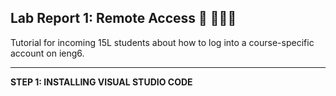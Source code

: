 
## Lab Report 1: Remote Access 🚗 💨💨💨 
Tutorial for incoming 15L students about how to log into a course-specific account on ieng6.

---

**STEP 1: INSTALLING VISUAL STUDIO CODE**
